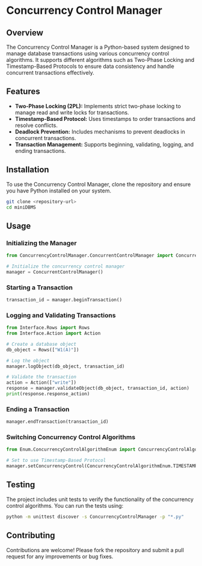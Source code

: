# Concurrency Control Manager

## Overview

The Concurrency Control Manager is a Python-based system designed to manage database transactions using various concurrency control algorithms. It supports different algorithms such as Two-Phase Locking and Timestamp-Based Protocols to ensure data consistency and handle concurrent transactions effectively.

## Features

- **Two-Phase Locking (2PL):** Implements strict two-phase locking to manage read and write locks for transactions.
- **Timestamp-Based Protocol:** Uses timestamps to order transactions and resolve conflicts.
- **Deadlock Prevention:** Includes mechanisms to prevent deadlocks in concurrent transactions.
- **Transaction Management:** Supports beginning, validating, logging, and ending transactions.

## Installation

To use the Concurrency Control Manager, clone the repository and ensure you have Python installed on your system.

```bash
git clone <repository-url>
cd miniDBMS
```

## Usage

### Initializing the Manager

```python
from ConcurrencyControlManager.ConcurrentControlManager import ConcurrentControlManager

# Initialize the concurrency control manager
manager = ConcurrentControlManager()
```

### Starting a Transaction

```python
transaction_id = manager.beginTransaction()
```

### Logging and Validating Transactions

```python
from Interface.Rows import Rows
from Interface.Action import Action

# Create a database object
db_object = Rows(["W1(A)"])

# Log the object
manager.logObject(db_object, transaction_id)

# Validate the transaction
action = Action(["write"])
response = manager.validateObject(db_object, transaction_id, action)
print(response.response_action)
```

### Ending a Transaction

```python
manager.endTransaction(transaction_id)
```

### Switching Concurrency Control Algorithms

```python
from Enum.ConcurrencyControlAlgorithmEnum import ConcurrencyControlAlgorithmEnum

# Set to use Timestamp-Based Protocol
manager.setConcurrencyControl(ConcurrencyControlAlgorithmEnum.TIMESTAMP)
```

## Testing

The project includes unit tests to verify the functionality of the concurrency control algorithms. You can run the tests using:

```bash
python -m unittest discover -s ConcurrencyControlManager -p "*.py"
```

## Contributing

Contributions are welcome! Please fork the repository and submit a pull request for any improvements or bug fixes.



